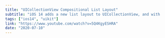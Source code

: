 ```yaml
---
title: "UICollectionView Compositional List Layout"
subtitle: "iOS 14 adds a new list layout to UICollectionView, and with Apple recommending we use this for displaying lists of data, it's likely that UITableView will be deprecated at some point in the future. In this video from Kilo Loco, we learn how to implement the new UICollectionView List Compositional Layout in Swift."
tags: ["ios14", "uikit"]
link: "https://www.youtube.com/watch?v=5Q4KgyESHRA"
date: "2020-07-10"
---
```

